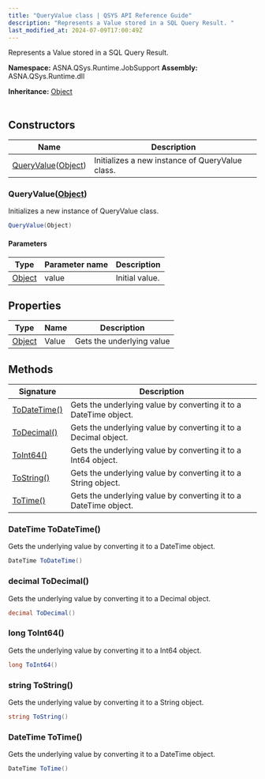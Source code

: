```yaml
---
title: "QueryValue class | QSYS API Reference Guide"
description: "Represents a Value stored in a SQL Query Result. "
last_modified_at: 2024-07-09T17:00:49Z
---
```


Represents a Value stored in a SQL Query Result.

**Namespace:** ASNA.QSys.Runtime.JobSupport
**Assembly:** ASNA.QSys.Runtime.dll

**Inheritance:** [Object](https://docs.microsoft.com/en-us/dotnet/api/system.object)
<br>
<br>

## Constructors

| Name | Description |
| --- | --- |
| [QueryValue](#queryvalueobject)([Object](https://docs.microsoft.com/en-us/dotnet/api/system.object)) | Initializes a new instance of QueryValue class.

### QueryValue([Object](https://docs.microsoft.com/en-us/dotnet/api/system.object))

Initializes a new instance of QueryValue class.

```cs
QueryValue(Object)
```

#### Parameters

| Type | Parameter name | Description
| --- | --- | ---
| [Object](https://docs.microsoft.com/en-us/dotnet/api/system.object) | value | Initial value.

## Properties

| Type | Name | Description
| --- | --- | --- 
| [Object](https://docs.microsoft.com/en-us/dotnet/api/system.object) | Value | Gets the underlying value  |

## Methods

| Signature | Description |
| --- | --- |
| [ToDateTime()](#datetime-todatetime) | Gets the underlying value by converting it to a DateTime object.
| [ToDecimal()](#decimal-todecimal) | Gets the underlying value by converting it to a Decimal object.
| [ToInt64()](#long-toint64) | Gets the underlying value by converting it to a Int64 object.
| [ToString()](#string-tostring) | Gets the underlying value by converting it to a String object.
| [ToTime()](#datetime-totime) | Gets the underlying value by converting it to a DateTime object.

### DateTime ToDateTime()

Gets the underlying value by converting it to a DateTime object.

```cs
DateTime ToDateTime()
```

### decimal ToDecimal()

Gets the underlying value by converting it to a Decimal object.

```cs
decimal ToDecimal()
```

### long ToInt64()

Gets the underlying value by converting it to a Int64 object.

```cs
long ToInt64()
```

### string ToString()

Gets the underlying value by converting it to a String object.

```cs
string ToString()
```

### DateTime ToTime()

Gets the underlying value by converting it to a DateTime object.

```cs
DateTime ToTime()
```
